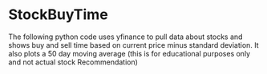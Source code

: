 # StockBuyTime
The following python code uses yfinance to pull data about stocks and shows buy and sell time based on current price minus standard deviation. It also plots a 50 day moving average (this is for educational purposes only and not actual stock Recommendation)

